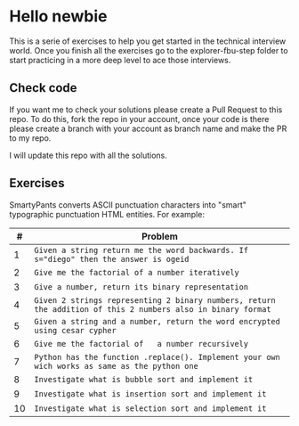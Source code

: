 # Hello newbie

This is a serie of exercises to help you get started in the technical interview world. Once you finish all the exercises go to the explorer-fbu-step folder to start practicing in a more deep level to ace those interviews.

## Check code

If you want me to check your solutions please create a Pull Request to this repo. To do this, fork the repo in your account, once your code is there please create a branch with your account as branch name and make the PR to my repo.

I will update this repo with all the solutions. 

## Exercises

SmartyPants converts ASCII punctuation characters into "smart" typographic punctuation HTML entities. For example:

| # |Problem                                                                                                        |
|---|---------------------------------------------------------------------------------------------------------------|
|1	|`Given a string return me the word backwards. If s="diego" then the answer is ogeid`            	            |
|2  |`Give me the factorial of a number iteratively`                                                                |
|3  |`Give a number, return its binary representation`                                                              |  
|4  |`Given 2 strings representing 2 binary numbers, return the addition of this 2 numbers also in binary format`   |
|5  |`Given a string and a number, return the word encrypted using cesar cypher`                                    |
|6  |`Give me the factorial of	 a number recursively`                                                              |
|7  |`Python has the function .replace(). Implement your own wich works as same as the python one`                  |
|8  |`Investigate what is bubble sort and implement it`                                                             |
|9  |`Investigate what is insertion sort and implement it`                                                          |
|10 |`Investigate what is selection sort and implement it`                                                          |